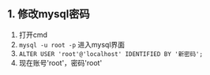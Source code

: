 ## 1.  修改mysql密码

1. 打开cmd
2. `mysql -u root -p`  进入mysql界面
3. `ALTER USER 'root'@'localhost' IDENTIFIED BY '新密码';` 
4. 现在账号'root'，密码'root'